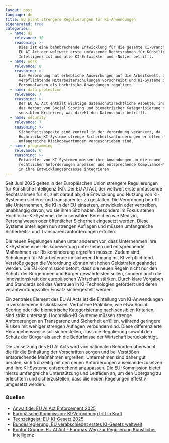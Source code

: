 ```yaml
---
layout: post
language: de
title: EU plant strengere Regulierungen für KI-Anwendungen
aigenerated: true
categories:
  - name: ai
    relevance: 10
    reasoning: >-
      Dies ist eine bahnbrechende Entwicklung für die gesamte KI-Branche, da der
      EU AI Act der weltweit erste umfassende Rechtsrahmen für Künstliche
      Intelligenz ist und alle KI-Entwickler und -Nutzer betrifft.
  - name: work
    relevance: 8
    reasoning: >-
      Die Verordnung hat erhebliche Auswirkungen auf die Arbeitswelt, da sie
      verpflichtende Mitarbeiterschulungen vorschreibt und KI-Systeme im
      Personalwesen als Hochrisiko-Anwendungen reguliert.
  - name: data protection
    relevance: 7
    reasoning: >-
      Der EU AI Act enthält wichtige datenschutzrechtliche Aspekte, insbesondere
      das Verbot von Social Scoring und biometrischer Kategorisierung nach
      sensiblen Kriterien, was direkt den Datenschutz betrifft.
  - name: security
    relevance: 7
    reasoning: >-
      Sicherheitsaspekte sind zentral in der Verordnung verankert, da
      Hochrisiko-KI-Systeme strenge Sicherheitsanforderungen erfüllen müssen und
      umfangreiche Risikobewertungen vorgeschrieben sind.
  - name: programming
    relevance: 6
    reasoning: >-
      Entwickler von KI-Systemen müssen ihre Anwendungen an die neuen
      rechtlichen Anforderungen anpassen und entsprechende Compliance-Maßnahmen
      in ihre Entwicklungsprozesse integrieren.
---
```


Seit Juni 2025 gelten in der Europäischen Union strengere Regulierungen für Künstliche Intelligenz (KI). Der EU AI Act, der weltweit erste umfassende Rechtsrahmen für KI, zielt darauf ab, die Entwicklung und Nutzung von KI-Systemen sicherer und transparenter zu gestalten. Die Verordnung betrifft alle Unternehmen, die KI in der EU einsetzen, entwickeln oder vertreiben, unabhängig davon, wo sie ihren Sitz haben. Besonders im Fokus stehen Hochrisiko-KI-Systeme, die in sensiblen Bereichen wie Medizin, Personalwesen oder öffentlicher Sicherheit eingesetzt werden. Diese Systeme unterliegen nun strengen Auflagen und müssen umfangreiche Sicherheits- und Transparenzanforderungen erfüllen.

<!--more-->

Die neuen Regelungen sehen unter anderem vor, dass Unternehmen ihre KI-Systeme einer Risikobewertung unterziehen und entsprechende Maßnahmen zur Risikominderung ergreifen müssen. Zudem sind Schulungen für Mitarbeitende im sicheren Umgang mit KI verpflichtend. Verstöße gegen die Verordnung können mit hohen Geldstrafen geahndet werden. Die EU-Kommission betont, dass die neuen Regeln nicht nur den Schutz der Bürgerinnen und Bürger gewährleisten sollen, sondern auch die Innovationskraft der europäischen Wirtschaft stärken. Durch klare Vorgaben und Standards soll das Vertrauen in KI-Technologien gefördert und deren verantwortungsvoller Einsatz sichergestellt werden.

Ein zentrales Element des EU AI Acts ist die Einteilung von KI-Anwendungen in verschiedene Risikoklassen. Verbotene Praktiken, wie etwa Social Scoring oder die biometrische Kategorisierung nach sensiblen Kriterien, sind strikt untersagt. Hochrisiko-KI-Systeme müssen strenge Anforderungen an Transparenz und Sicherheit erfüllen, während geringere Risiken mit weniger strengen Auflagen verbunden sind. Diese differenzierte Herangehensweise soll sicherstellen, dass die Regulierung sowohl den Schutz der Bürger als auch die Bedürfnisse der Wirtschaft berücksichtigt.

Die Umsetzung des EU AI Acts wird von nationalen Behörden überwacht, die für die Einhaltung der Vorschriften sorgen und bei Verstößen entsprechende Maßnahmen ergreifen. Unternehmen sind daher gut beraten, sich frühzeitig mit den neuen Anforderungen auseinanderzusetzen und ihre KI-Systeme entsprechend anzupassen. Die EU-Kommission bietet hierzu umfangreiche Unterstützung und Leitfäden an, um den Übergang zu erleichtern und sicherzustellen, dass die neuen Regelungen effektiv umgesetzt werden.

### Quellen
- [Anwalt.de: EU AI Act Enforcement 2025](https://www.anwalt.de/rechtstipps/eu-ai-act-enforcement-2025-neue-pflichten-fuer-deutsche-ki-entwickler-246892.html)
- [Europäische Kommission: KI-Verordnung tritt in Kraft](https://commission.europa.eu/news-and-media/news/ai-act-enters-force-2024-08-01_de)
- [Techzeitgeist: EU-KI-Gesetz 2025](https://www.techzeitgeist.de/eu-ki-gesetz-2025-wie-neue-ki-regeln-unternehmen-veraendern/)
- [Bundesregierung: EU verabschiedet erstes KI-Gesetz weltweit](https://www.bundesregierung.de/breg-de/aktuelles/ai-act-2285944)
- [Kontor Gruppe: EU AI Act – Europas Weg zur Regulierung Künstlicher Intelligenz](https://www.kontor-gruppe.de/news/artikel/eu-ai-act-europas-weg.html)
